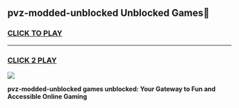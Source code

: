 
## pvz-modded-unblocked Unblocked Games👋
<h3>
<a href="https://news.freeplayer.one?title=pvz-modded-unblocked&ref=16F">CLICK TO PLAY</a></h3>
<hr>

<h3>
<a href="https://news.freeplayer.one?title=pvz-modded-unblocked&ref=16F">CLICK 2 PLAY</a>
  
</h3>

<a href="https://news.freeplayer.one?title=pvz-modded-unblocked&ref=16F/"><img src="https://clearcache.store/games.png"></a>


**pvz-modded-unblocked games unblocked: Your Gateway to Fun and Accessible Online Gaming**
